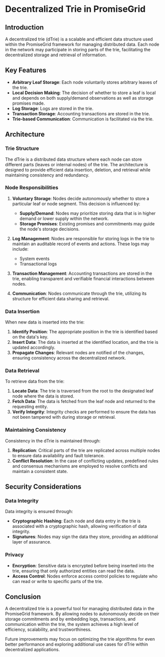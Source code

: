 # Decentralized Trie in PromiseGrid

## Introduction

A decentralized trie (dTrie) is a scalable and efficient data structure used within the PromiseGrid framework for managing distributed data. Each node in the network may participate in storing parts of the trie, facilitating the decentralized storage and retrieval of information.

## Key Features

- **Arbitrary Leaf Storage**: Each node voluntarily stores arbitrary leaves of the trie.
- **Local Decision Making**: The decision of whether to store a leaf is local and depends on both supply/demand observations as well as storage promises made.
- **Log Storage**: Logs are stored in the trie.
- **Transaction Storage**: Accounting transactions are stored in the trie.
- **Trie-based Communication**: Communication is facilitated via the trie.

## Architecture

### Trie Structure

The dTrie is a distributed data structure where each node can store different parts (leaves or internal nodes) of the trie. The architecture is designed to provide efficient data insertion, deletion, and retrieval while maintaining consistency and redundancy.

### Node Responsibilities

1. **Voluntary Storage**: Nodes decide autonomously whether to store a particular leaf or node segment. This decision is influenced by:
   - **Supply/Demand**: Nodes may prioritize storing data that is in higher demand or lower supply within the network.
   - **Storage Promises**: Existing promises and commitments may guide the node's storage decisions.

2. **Log Management**: Nodes are responsible for storing logs in the trie to maintain an auditable record of events and actions. These logs may include:
   - System events
   - Transactional logs

3. **Transaction Management**: Accounting transactions are stored in the trie, enabling transparent and verifiable financial interactions between nodes.

4. **Communication**: Nodes communicate through the trie, utilizing its structure for efficient data sharing and retrieval.

### Data Insertion

When new data is inserted into the trie:
1. **Identify Position**: The appropriate position in the trie is identified based on the data's key.
2. **Insert Data**: The data is inserted at the identified location, and the trie is updated accordingly.
3. **Propagate Changes**: Relevant nodes are notified of the changes, ensuring consistency across the decentralized network.

### Data Retrieval

To retrieve data from the trie:
1. **Locate Data**: The trie is traversed from the root to the designated leaf node where the data is stored.
2. **Fetch Data**: The data is fetched from the leaf node and returned to the requesting entity.
3. **Verify Integrity**: Integrity checks are performed to ensure the data has not been tampered with during storage or retrieval.

### Maintaining Consistency

Consistency in the dTrie is maintained through:
1. **Replication**: Critical parts of the trie are replicated across multiple nodes to ensure data availability and fault tolerance.
2. **Conflict Resolution**: In the case of conflicting updates, predefined rules and consensus mechanisms are employed to resolve conflicts and maintain a consistent state.

## Security Considerations

### Data Integrity

Data integrity is ensured through:
- **Cryptographic Hashing**: Each node and data entry in the trie is associated with a cryptographic hash, allowing verification of data integrity.
- **Signatures**: Nodes may sign the data they store, providing an additional layer of assurance.

### Privacy

- **Encryption**: Sensitive data is encrypted before being inserted into the trie, ensuring that only authorized entities can read the data.
- **Access Control**: Nodes enforce access control policies to regulate who can read or write to specific parts of the trie.

## Conclusion

A decentralized trie is a powerful tool for managing distributed data in the PromiseGrid framework. By allowing nodes to autonomously decide on their storage commitments and by embedding logs, transactions, and communication within the trie, the system achieves a high level of efficiency, scalability, and trustworthiness.

Future improvements may focus on optimizing the trie algorithms for even better performance and exploring additional use cases for dTrie within decentralized applications.
